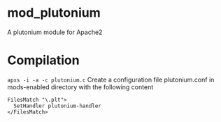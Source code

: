 # mod_plutonium
A plutonium module for Apache2
# Compilation
  ```apxs -i -a -c plutonium.c```
  Create a configuration file plutonium.conf in mods-enabled directory with the following content
  ```
FilesMatch "\.plt">
    SetHandler plutonium-handler
</FilesMatch>
```
